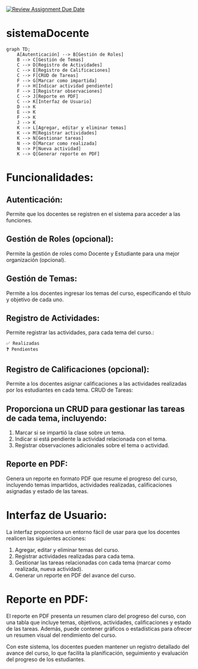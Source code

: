 [![Review Assignment Due Date](https://classroom.github.com/assets/deadline-readme-button-24ddc0f5d75046c5622901739e7c5dd533143b0c8e959d652212380cedb1ea36.svg)](https://classroom.github.com/a/xMboCdGB)
# sistemaDocente

``` mermaid
graph TD;
    A[Autenticación] --> B[Gestión de Roles]
    B --> C[Gestión de Temas]
    C --> D[Registro de Actividades]
    C --> E[Registro de Calificaciones]
    C --> F[CRUD de Tareas]
    F --> G[Marcar como impartida]
    F --> H[Indicar actividad pendiente]
    F --> I[Registrar observaciones]
    C --> J[Reporte en PDF]
    C --> K[Interfaz de Usuario]
    D --> K
    E --> K
    F --> K
    J --> K
    K --> L[Agregar, editar y eliminar temas]
    K --> M[Registrar actividades]
    K --> N[Gestionar tareas]
    N --> O[Marcar como realizada]
    N --> P[Nueva actividad]
    K --> Q[Generar reporte en PDF]
  ```

# Funcionalidades:

## Autenticación:

Permite que los docentes se registren en el sistema para acceder a las funciones.

## Gestión de Roles (opcional):

Permite la gestión de roles como Docente y Estudiante para una mejor organización (opcional).

## Gestión de Temas:

Permite a los docentes ingresar los temas del curso, especificando el título y objetivo de cada uno.

## Registro de Actividades:

Permite registrar las actividades, para cada tema del curso.:

    ✅ Realizadas
    ❓ Pendientes

## Registro de Calificaciones (opcional):

Permite a los docentes asignar calificaciones a las actividades realizadas por los estudiantes en cada tema.
CRUD de Tareas:

## Proporciona un CRUD para gestionar las tareas de cada tema, incluyendo:

1.  Marcar si se impartió la clase sobre un tema.
2.  Indicar si está pendiente la actividad relacionada con el tema.
3.  Registrar observaciones adicionales sobre el tema o actividad.

## Reporte en PDF:

Genera un reporte en formato PDF que resume el progreso del curso, incluyendo temas impartidos, actividades realizadas, calificaciones asignadas y estado de las tareas.

# Interfaz de Usuario:

La interfaz proporciona un entorno fácil de usar para que los docentes realicen las siguientes acciones:

1.  Agregar, editar y eliminar temas del curso.
2.  Registrar actividades realizadas para cada tema.
3.  Gestionar las tareas relacionadas con cada tema (marcar como realizada, nueva actividad).
4.  Generar un reporte en PDF del avance del curso.

# Reporte en PDF:

El reporte en PDF presenta un resumen claro del progreso del curso, con una tabla que incluye temas, objetivos, actividades, calificaciones y estado de las tareas. Además, puede contener gráficos o estadísticas para ofrecer un resumen visual del rendimiento del curso.

Con este sistema, los docentes pueden mantener un registro detallado del avance del curso, lo que facilita la planificación, seguimiento y evaluación del progreso de los estudiantes.